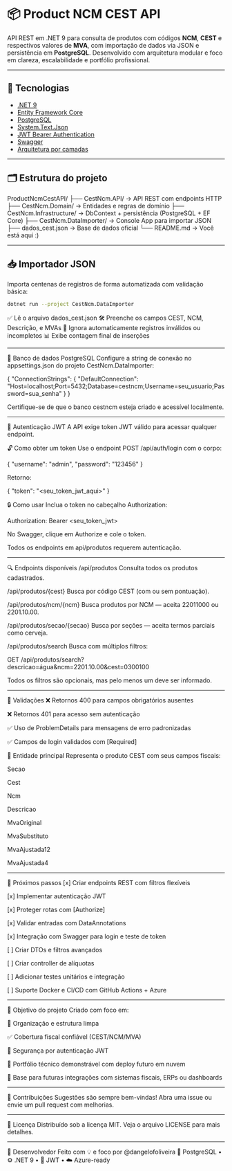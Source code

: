 # 📦 Product NCM CEST API

API REST em .NET 9 para consulta de produtos com códigos **NCM**, **CEST** e respectivos valores de **MVA**, com importação de dados via JSON e persistência em **PostgreSQL**. Desenvolvido com arquitetura modular e foco em clareza, escalabilidade e portfólio profissional.

---

## 🚀 Tecnologias

- [.NET 9](https://dotnet.microsoft.com)
- [Entity Framework Core](https://learn.microsoft.com/ef/)
- [PostgreSQL](https://www.postgresql.org/)
- [System.Text.Json](https://learn.microsoft.com/dotnet/api/system.text.json)
- [JWT Bearer Authentication](https://learn.microsoft.com/aspnet/core/security/authentication/jwt)
- [Swagger](https://swagger.io/)
- [Arquitetura por camadas](#-estrutura-do-projeto)

---

## 🗂️ Estrutura do projeto

ProductNcmCestAPI/ 
  ├── CestNcm.API/ → API REST com endpoints HTTP 
  ├── CestNcm.Domain/ → Entidades e regras de domínio 
  ├── CestNcm.Infrastructure/ → DbContext + persistência (PostgreSQL + EF Core) 
  ├── CestNcm.DataImporter/ → Console App para importar JSON 
    ├── dados_cest.json → Base de dados oficial 
  └── README.md → Você está aqui :)
  
---

## 📥 Importador JSON

Importa centenas de registros de forma automatizada com validação básica:

```bash
dotnet run --project CestNcm.DataImporter
```
✅ Lê o arquivo dados_cest.json 🛠️ Preenche os campos CEST, NCM, Descrição, e MVAs 🧼 Ignora automaticamente registros inválidos ou incompletos 📊 Exibe contagem final de inserções

---

🐘 Banco de dados PostgreSQL
Configure a string de conexão no appsettings.json do projeto CestNcm.DataImporter:

{
  "ConnectionStrings": {
    "DefaultConnection": "Host=localhost;Port=5432;Database=cestncm;Username=seu_usuario;Password=sua_senha"
  }
}

Certifique-se de que o banco cestncm esteja criado e acessível localmente.

---

🔐 Autenticação JWT
A API exige token JWT válido para acessar qualquer endpoint.

🔓 Como obter um token
Use o endpoint POST /api/auth/login com o corpo:

{
  "username": "admin",
  "password": "123456"
}

Retorno:

{
  "token": "<seu_token_jwt_aqui>"
}


🔒 Como usar
Inclua o token no cabeçalho Authorization:

Authorization: Bearer <seu_token_jwt>

No Swagger, clique em Authorize e cole o token.

Todos os endpoints em api/produtos requerem autenticação.

---

🔍 Endpoints disponíveis
/api/produtos
Consulta todos os produtos cadastrados.

/api/produtos/{cest}
Busca por código CEST (com ou sem pontuação).

/api/produtos/ncm/{ncm}
Busca produtos por NCM — aceita 22011000 ou 2201.10.00.

/api/produtos/secao/{secao}
Busca por seções — aceita termos parciais como cerveja.

/api/produtos/search
Busca com múltiplos filtros:

GET /api/produtos/search?descricao=água&ncm=2201.10.00&cest=0300100

Todos os filtros são opcionais, mas pelo menos um deve ser informado.

---

📐 Validações
❌ Retornos 400 para campos obrigatórios ausentes

❌ Retornos 401 para acesso sem autenticação

✅ Uso de ProblemDetails para mensagens de erro padronizadas

✅ Campos de login validados com [Required]

🧠 Entidade principal
Representa o produto CEST com seus campos fiscais:

Secao

Cest

Ncm

Descricao

MvaOriginal

MvaSubstituto

MvaAjustada12

MvaAjustada4

---

📌 Próximos passos
[x] Criar endpoints REST com filtros flexíveis

[x] Implementar autenticação JWT

[x] Proteger rotas com [Authorize]

[x] Validar entradas com DataAnnotations

[x] Integração com Swagger para login e teste de token

[ ] Criar DTOs e filtros avançados

[ ] Criar controller de alíquotas

[ ] Adicionar testes unitários e integração

[ ] Suporte Docker e CI/CD com GitHub Actions + Azure

---

💼 Objetivo do projeto
Criado com foco em:

🚧 Organização e estrutura limpa

✅ Cobertura fiscal confiável (CEST/NCM/MVA)

🔐 Segurança por autenticação JWT

💼 Portfólio técnico demonstrável com deploy futuro em nuvem

🧩 Base para futuras integrações com sistemas fiscais, ERPs ou dashboards

---

🤝 Contribuições
Sugestões são sempre bem-vindas! Abra uma issue ou envie um pull request com melhorias.

---

📄 Licença
Distribuído sob a licença MIT. Veja o arquivo LICENSE para mais detalhes.

---


🧾 Desenvolvedor
Feito com 💡 e foco por @dangelofoliveira 🐘 PostgreSQL • ⚙️ .NET 9 • 🔐 JWT • ☁️ Azure-ready
